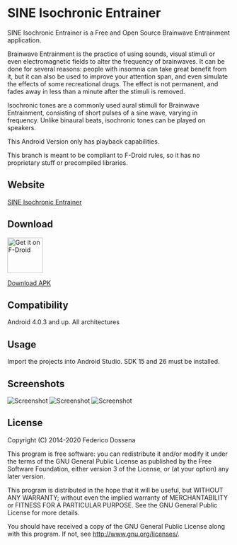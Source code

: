 # SINE Isochronic Entrainer
SINE Isochronic Entrainer is a Free and Open Source Brainwave Entrainment application.

Brainwave Entrainment is the practice of using sounds, visual stimuli or even electromagnetic fields to alter the frequency of brainwaves.
It can be done for several reasons: people with insomnia can take great benefit from it, but it can also be used to improve your attention span, and even simulate the effects of some recreational drugs.
The effect is not permanent, and fades away in less than a minute after the stimuli is removed.

Isochronic tones are a commonly used aural stimuli for Brainwave Entrainment, consisting of short pulses of a sine wave, varying in frequency. Unlike binaural beats, isochronic tones can be played on speakers. 

This Android Version only has playback capabilities.

This branch is meant to be compliant to F-Droid rules, so it has no proprietary stuff or precompiled libraries.
 
## Website
[SINE Isochronic Entrainer](https://sine.fdossena.com/)

## Download

[<img src="https://fdroid.gitlab.io/artwork/badge/get-it-on.png"
    alt="Get it on F-Droid"
    height="80">](https://f-droid.org/packages/com.dosse.bwentrain.androidPlayer)
    
[Download APK](https://downloads.fdossena.com/geth.php?r=sine-androidfloss)

## Compatibility
Android 4.0.3 and up. All architectures
 
## Usage
Import the projects into Android Studio. SDK 15 and 26 must be installed.

## Screenshots
![Screenshot](http://fdossena.com/sine/android1.png)
![Screenshot](http://fdossena.com/sine/android2.png)
![Screenshot](http://fdossena.com/sine/android3.png)

## License
Copyright (C) 2014-2020 Federico Dossena

This program is free software: you can redistribute it and/or modify
it under the terms of the GNU General Public License as published by
the Free Software Foundation, either version 3 of the License, or
(at your option) any later version.

This program is distributed in the hope that it will be useful,
but WITHOUT ANY WARRANTY; without even the implied warranty of
MERCHANTABILITY or FITNESS FOR A PARTICULAR PURPOSE.  See the
GNU General Public License for more details.

You should have received a copy of the GNU General Public License
along with this program.  If not, see <http://www.gnu.org/licenses/>.

